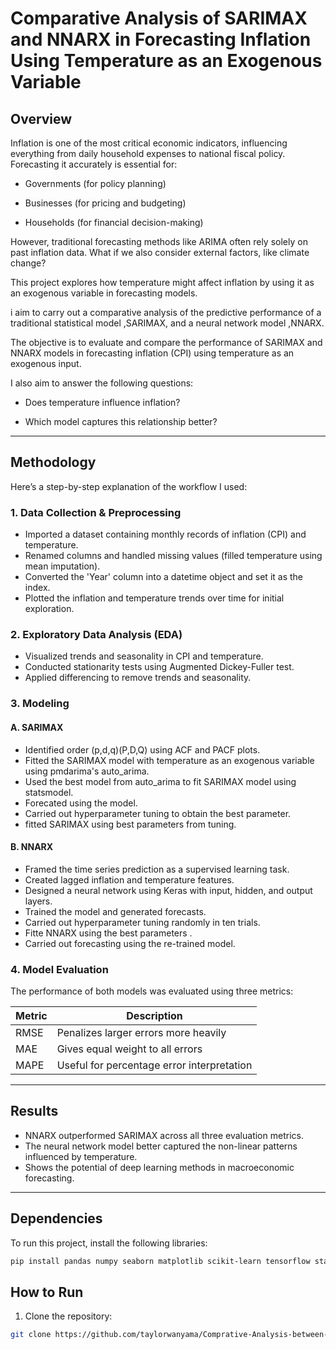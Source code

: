 # Comparative Analysis of SARIMAX and NNARX in Forecasting Inflation Using Temperature as an Exogenous Variable
## Overview
Inflation is one of the most critical economic indicators, influencing everything from daily household expenses to national fiscal policy. Forecasting it accurately is essential for:

- Governments (for policy planning)

- Businesses (for pricing and budgeting)

- Households (for financial decision-making)

However, traditional forecasting methods like ARIMA often rely solely on past inflation data. What if we also consider external factors, like climate change?

This project explores how temperature might affect inflation by using it as an exogenous variable in forecasting models.

i aim to carry out a comparative analysis of the predictive performance of a traditional statistical model ,SARIMAX, and a neural network model ,NNARX.

The objective is to evaluate and compare the performance of SARIMAX and NNARX models in forecasting inflation (CPI) using temperature as an exogenous input.

I also aim to answer the following questions:

- Does temperature influence inflation?

- Which model captures this relationship better?


---

## Methodology

Here’s a step-by-step explanation of the workflow I used:

### 1. Data Collection & Preprocessing
- Imported a dataset containing monthly records of inflation (CPI) and temperature.
- Renamed columns and handled missing values (filled temperature using mean imputation).
- Converted the 'Year' column into a datetime object and set it as the index.
- Plotted the inflation and temperature trends over time for initial exploration.

### 2. Exploratory Data Analysis (EDA)
- Visualized trends and seasonality in CPI and temperature.
- Conducted stationarity tests using Augmented Dickey-Fuller test.
- Applied differencing to remove trends and seasonality.

### 3. Modeling

#### A. SARIMAX
- Identified order (p,d,q)(P,D,Q) using ACF and PACF plots.
- Fitted the SARIMAX model with temperature as an exogenous variable using pmdarima's auto_arima.
- Used the best model from auto_arima to fit SARIMAX model using statsmodel.  
- Forecated using the model.
- Carried out hyperparameter tuning to obtain the best parameter.
- fitted SARIMAX using best parameters from tuning.

#### B. NNARX
- Framed the time series prediction as a supervised learning task.
- Created lagged inflation and temperature features.
- Designed a neural network using Keras with input, hidden, and output layers.
- Trained the model and generated forecasts.
- Carried out hyperparameter tuning randomly in ten trials.
- Fitte NNARX using the best parameters .
- Carried out forecasting using the re-trained model.

### 4. Model Evaluation

The performance of both models was evaluated using three metrics:

| Metric | Description |
|--------|-------------|
| RMSE   | Penalizes larger errors more heavily |
| MAE    | Gives equal weight to all errors |
| MAPE   | Useful for percentage error interpretation |

---

## Results

- NNARX outperformed SARIMAX across all three evaluation metrics.
- The neural network model better captured the non-linear patterns influenced by temperature.
- Shows the potential of deep learning methods in macroeconomic forecasting.

---

## Dependencies

To run this project, install the following libraries:

```bash
pip install pandas numpy seaborn matplotlib scikit-learn tensorflow statsmodel pmdarima keras itertools
```

## How to Run

1. Clone the repository:

```bash
git clone https://github.com/taylorwanyama/Comprative-Analysis-between-SARIMAX-and-NNARX-Model-in-Forecasting-Inflation-using-Temperature./edit/main/README.md

